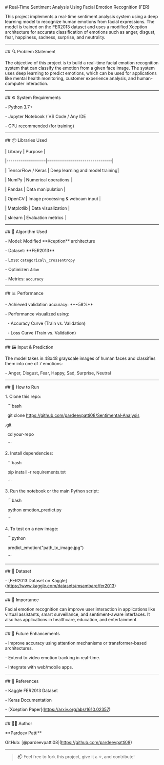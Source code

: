 \# Real-Time Sentiment Analysis Using Facial Emotion Recognition (FER)



This project implements a real-time sentiment analysis system using a deep learning model to recognize human emotions from facial expressions. The model is trained on the FER2013 dataset and uses a modified Xception architecture for accurate classification of emotions such as anger, disgust, fear, happiness, sadness, surprise, and neutrality.



---



\## 🔍 Problem Statement



The objective of this project is to build a real-time facial emotion recognition system that can classify the emotion from a given face image. The system uses deep learning to predict emotions, which can be used for applications like mental health monitoring, customer experience analysis, and human-computer interaction.



---



\## ⚙️ System Requirements



\- Python 3.7+

\- Jupyter Notebook / VS Code / Any IDE

\- GPU recommended (for training)



---



\## 📦 Libraries Used



| Library            | Purpose                         |

|--------------------|---------------------------------|

| TensorFlow / Keras | Deep learning and model training|

| NumPy              | Numerical operations            |

| Pandas             | Data manipulation               |

| OpenCV             | Image processing \& webcam input |

| Matplotlib         | Data visualization              |

| sklearn            | Evaluation metrics              |



---



\## 🧠 Algorithm Used



\- Model: Modified \*\*Xception\*\* architecture

\- Dataset: \*\*FER2013\*\*

\- Loss: `categorical\_crossentropy`

\- Optimizer: `Adam`

\- Metrics: `accuracy`



---



\## 📊 Performance



\- Achieved validation accuracy: \*\*~58%\*\*

\- Performance visualized using:

&nbsp; - Accuracy Curve (Train vs. Validation)

&nbsp; - Loss Curve (Train vs. Validation)



---



\## 🖼️ Input \& Prediction



The model takes in 48x48 grayscale images of human faces and classifies them into one of 7 emotions:

\- Anger, Disgust, Fear, Happy, Sad, Surprise, Neutral



---



\## 🚀 How to Run



1\. Clone this repo:

&nbsp;   ```bash

&nbsp;   git clone https://github.com/pardeevpatti08/Sentimental-Analysis

.git

&nbsp;   cd your-repo

&nbsp;   ```



2\. Install dependencies:

&nbsp;   ```bash

&nbsp;   pip install -r requirements.txt

&nbsp;   ```



3\. Run the notebook or the main Python script:

&nbsp;   ```bash

&nbsp;   python emotion\_predict.py

&nbsp;   ```



4\. To test on a new image:

&nbsp;   ```python

&nbsp;   predict\_emotion("path\_to\_image.jpg")

&nbsp;   ```



---



\## 📁 Dataset



\- \[FER2013 Dataset on Kaggle](https://www.kaggle.com/datasets/msambare/fer2013)



---



\## 📌 Importance



Facial emotion recognition can improve user interaction in applications like virtual assistants, smart surveillance, and sentiment-aware interfaces. It also has applications in healthcare, education, and entertainment.



---



\## 🧠 Future Enhancements



\- Improve accuracy using attention mechanisms or transformer-based architectures.

\- Extend to video emotion tracking in real-time.

\- Integrate with web/mobile apps.



---



\## 📎 References



\- Kaggle FER2013 Dataset  

\- Keras Documentation  

\- \[Xception Paper](https://arxiv.org/abs/1610.02357)



---



\## 👨‍💻 Author



\*\*Pardeev Patti\*\*  

GitHub: \[@pardeevpatti08](https://github.com/pardeevpatti08)



---



> 📬 Feel free to fork this project, give it a ⭐️, and contribute!



